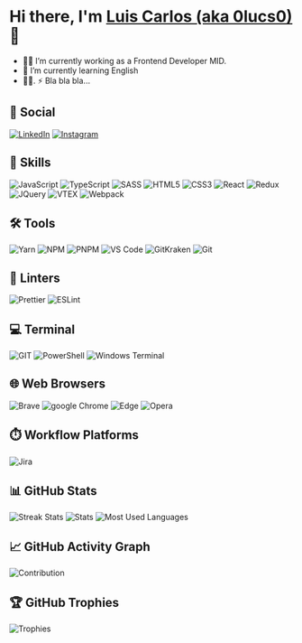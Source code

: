 # Hi there, I'm [Luis Carlos (aka 0lucs0)](https://github.com/0lucs0) 👋

-   👨‍💻 I’m currently working as a Frontend Developer MID.
-   🌱 I’m currently learning English
-   🤦‍♂. ⚡ Bla bla bla...

## 👨 Social

[![LinkedIn](https://img.shields.io/badge/LinkedIn-0077B5?style=for-the-badge&logo=linkedin&logoColor=white)](https://www.linkedin.com/in/luis-c-rojas?_target=_blank)
[![Instagram](https://img.shields.io/badge/Instagram-E4405F?style=for-the-badge&logo=instagram&logoColor=white)](https://instagram.com/0lucs0?_target=_blank)

## 🚀 Skills

![JavaScript](https://img.shields.io/badge/JavaScript-F7DF1E?style=for-the-badge&logo=javascript&logoColor=black)
![TypeScript](https://img.shields.io/badge/TypeScript-007ACC?style=for-the-badge&logo=typescript&logoColor=white)
![SASS](https://img.shields.io/badge/SASS-hotpink.svg?style=for-the-badge&logo=SASS&logoColor=white)
![HTML5](https://img.shields.io/badge/HTML5-E34F26?style=for-the-badge&logo=html5&logoColor=white)
![CSS3](https://img.shields.io/badge/css3-%231572B6.svg?style=for-the-badge&logo=css3&logoColor=white)
![React](https://img.shields.io/badge/React-20232A?style=for-the-badge&logo=react&logoColor=61DAFB)
![Redux](https://img.shields.io/badge/Redux-593D88?style=for-the-badge&logo=redux&logoColor=white)
![JQuery](https://img.shields.io/badge/jQuery-0769AD?style=for-the-badge&logo=jquery&logoColor=white)
![VTEX](https://img.shields.io/badge/VTEX-FF3366?style=for-the-badge&logo=VTEX&logoColor=white)
![Webpack](https://img.shields.io/badge/Webpack-8DD6F9?style=for-the-badge&logo=Webpack&logoColor=black)

## 🛠️ Tools

![Yarn](https://img.shields.io/badge/yarn-%232C8EBB.svg?style=for-the-badge&logo=yarn&logoColor=white)
![NPM](https://img.shields.io/badge/NPM-%23000000.svg?style=for-the-badge&logo=npm&logoColor=white)
![PNPM](https://img.shields.io/badge/PNPM-FF0000?style=for-the-badge&logo=pnpm&logoColor=white)
![VS Code](https://img.shields.io/badge/Visual_Studio_Code-0078D4?style=for-the-badge&logo=visual%20studio%20code&logoColor=white)
![GitKraken](https://img.shields.io/badge/GitKraken-179287?style=for-the-badge&logo=GitKraken&logoColor=white)
![Git](https://img.shields.io/badge/Git-E44C30?style=for-the-badge&logo=git&logoColor=white)

## 🧐 Linters

![Prettier](https://img.shields.io/badge/prettier-1A2C34?style=for-the-badge&logo=prettier&logoColor=F7BA3E)
![ESLint](https://img.shields.io/badge/eslint-3A33D1?style=for-the-badge&logo=eslint&logoColor=white)

## 💻 Terminal

![GIT](https://img.shields.io/badge/GIT-E44C30?style=for-the-badge&logo=git&logoColor=white)
![PowerShell](https://img.shields.io/badge/powershell-5391FE?style=for-the-badge&logo=powershell&logoColor=white)
![Windows Terminal](https://img.shields.io/badge/Windows_Terminal-4D4D4D?style=for-the-badge&logo=Windows%20Terminal&logoColor=white)

## 🌐 Web Browsers

![Brave](https://img.shields.io/badge/Brave-FF1B2D?style=for-the-badge&logo=Brave&logoColor=white)
![google Chrome](https://img.shields.io/badge/Google_chrome-4285F4?style=for-the-badge&logo=Google-chrome&logoColor=white)
![Edge](https://img.shields.io/badge/Microsoft_Edge-0078D7?style=for-the-badge&logo=Microsoft-edge&logoColor=white)
![Opera](https://img.shields.io/badge/Opera-FF1B2D?style=for-the-badge&logo=Opera&logoColor=white)

## ⏱️ Workflow Platforms

![Jira](https://img.shields.io/badge/Jira-0052CC?style=for-the-badge&logo=Jira&logoColor=white)

## 📊 GitHub Stats

![Streak Stats](https://github-readme-streak-stats.herokuapp.com/?user=0lucs0&theme=react&currStreakNum=FFFFFF&sideNums=FFFFFF&ring=36BCF7FF&background=0D1117&text_color=FFFFFF&icon_color=36BCF7FF&border=61dafb&hide_border=false&stroke=36BCF7FF&currStreakLabel=36BCF7FF&sideLabels=36BCF7FF&dates=FFFFFF&fire=36BCF7FF&border_radius=0px&hide_rank=false)
![Stats](https://github-readme-stats-mu-jet.vercel.app/api?username=0lucs0&show_icons=true&theme=react&title_color=36BCF7FF&currStreakLabel=36BCF7FF&sideLabels=36BCF7FF&icon_color=36BCF7FF&bg_color=0D1117&text_color=FFFFFF&border_color=61dafb&hide_border=false&count_private=true&include_all_commits=true)
![Most Used Languages](https://github-readme-stats-mu-jet.vercel.app/api/top-langs/?username=0lucs0&title_color=36BCF7FF&text_color=FFFFFF&icon_color=61dafb&bg_color=0D1117&langs_count=10&layout=compact&border_color=61dafb&hide_border=false&hide_title=false&card_width=445&exclude_repo=0lucs0.github.io&count_private=true&include_all_commits=true)

## 📈 GitHub Activity Graph

![Contribution](https://github-readme-activity-graph.cyclic.app/graph?username=0lucs0&theme=react&text_color=FFFFFF&bg_color=0D1117&title_color=36BCF7FF&line=36BCF7FF&border_color=61dafb&hide_border=false&area=true&count_private=true&include_all_commits=true)

## 🏆 GitHub Trophies

![Trophies](https://github-profile-trophy.vercel.app/?username=0lucs0&theme=algolia&no-bg=true&no-frame=true&column=7&margin-w=15&margin-h=15&row=1&no-frame=true&no-bg=true&rank=SECRET,SSS,SS,S,AAA,AA,A,B,C)
